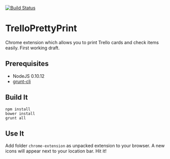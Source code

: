 [![Build Status](https://travis-ci.org/murdochjohn/TrelloPrettyPrint.png?branch=master)](https://travis-ci.org/murdochjohn/TrelloPrettyPrint)

TrelloPrettyPrint
=================

Chrome extension which allows you to print Trello cards and check items easily. First 
working draft.

Prerequisites
-------------

- NodeJS 0.10.12
- [grunt-cli](https://github.com/gruntjs/grunt-cli)

Build It
--------
    
    npm install
    bower install
    grunt all

Use It
------
Add folder ``chrome-extension`` as unpacked extension to your browser. A new icons will
appear next to your location bar. Hit it!
